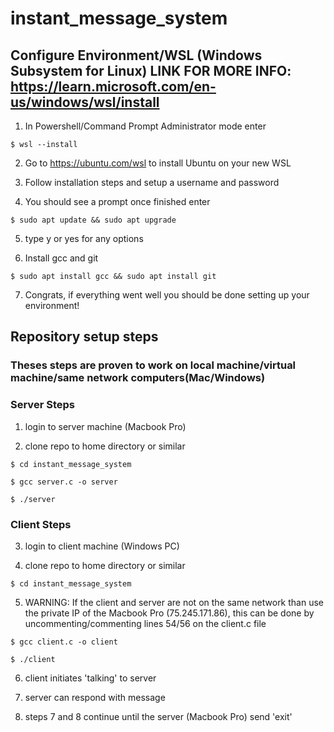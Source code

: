 # instant_message_system

## Configure Environment/WSL (Windows Subsystem for Linux) LINK FOR MORE INFO: https://learn.microsoft.com/en-us/windows/wsl/install

1. In Powershell/Command Prompt Administrator mode enter

`$ wsl --install`

2. Go to https://ubuntu.com/wsl to install Ubuntu on your new WSL

3. Follow installation steps and setup a username and password

4. You should see a prompt once finished enter

`$ sudo apt update && sudo apt upgrade`

5. type y or yes for any options

6. Install gcc and git

`$ sudo apt install gcc && sudo apt install git`

7. Congrats, if everything went well you should be done setting up your environment!

## Repository setup steps

### Theses steps are proven to work on local machine/virtual machine/same network computers(Mac/Windows)

### Server Steps

1. login to server machine (Macbook Pro)

2. clone repo to home directory or similar

`$ cd instant_message_system`

`$ gcc server.c -o server`

`$ ./server`

### Client Steps

3. login to client machine (Windows PC)

4. clone repo to home directory or similar

`$ cd instant_message_system`

5. WARNING: If the client and server are not on the same network than use the private IP of the Macbook Pro (75.245.171.86), this can be done by uncommenting/commenting lines 54/56 on the client.c file

`$ gcc client.c -o client`

`$ ./client`

6. client initiates 'talking' to server

7. server can respond with message

8. steps 7 and 8 continue until the server (Macbook Pro) send 'exit'
